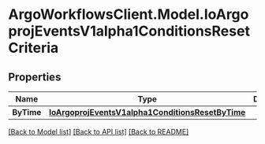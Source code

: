 # ArgoWorkflowsClient.Model.IoArgoprojEventsV1alpha1ConditionsResetCriteria

## Properties

Name | Type | Description | Notes
------------ | ------------- | ------------- | -------------
**ByTime** | [**IoArgoprojEventsV1alpha1ConditionsResetByTime**](IoArgoprojEventsV1alpha1ConditionsResetByTime.md) |  | [optional] 

[[Back to Model list]](../README.md#documentation-for-models) [[Back to API list]](../README.md#documentation-for-api-endpoints) [[Back to README]](../README.md)

